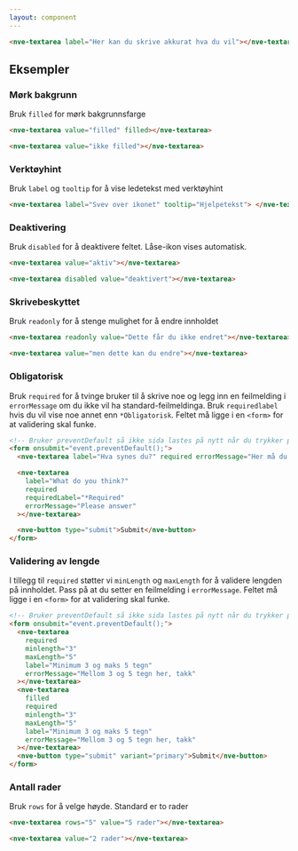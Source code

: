 ```yaml
---
layout: component
---
```


<CodeExamplePreview>

```html
<nve-textarea label="Her kan du skrive akkurat hva du vil"></nve-textarea>
```

</CodeExamplePreview>

## Eksempler

### Mørk bakgrunn

Bruk `filled` for mørk bakgrunnsfarge

<CodeExamplePreview>

```html
<nve-textarea value="filled" filled></nve-textarea>

<nve-textarea value="ikke filled"></nve-textarea>
```

</CodeExamplePreview>

### Verktøyhint

Bruk `label` og `tooltip` for å vise ledetekst med verktøyhint

<CodeExamplePreview>

```html
<nve-textarea label="Svev over ikonet" tooltip="Hjelpetekst"> </nve-textarea>
```

</CodeExamplePreview>

### Deaktivering

Bruk `disabled` for å deaktivere feltet. Låse-ikon vises automatisk.

<CodeExamplePreview>

```html
<nve-textarea value="aktiv"></nve-textarea>

<nve-textarea disabled value="deaktivert"></nve-textarea>
```

</CodeExamplePreview>

### Skrivebeskyttet

Bruk `readonly` for å stenge mulighet for å endre innholdet

<CodeExamplePreview>

```html
<nve-textarea readonly value="Dette får du ikke endret"></nve-textarea>

<nve-textarea value="men dette kan du endre"></nve-textarea>
```

</CodeExamplePreview>

### Obligatorisk

Bruk `required` for å tvinge bruker til å skrive noe og legg inn en feilmelding i `errorMessage` om du ikke vil ha standard-feilmeldinga.
Bruk `requiredlabel` hvis du vil vise noe annet enn `*Obligatorisk`. Feltet må ligge i en `<form>` for at validering skal funke.

<CodeExamplePreview>

```html
<!-- Bruker preventDefault så ikke sida lastes på nytt når du trykker på knappen -->
<form onsubmit="event.preventDefault();">
  <nve-textarea label="Hva synes du?" required errorMessage="Her må du skrive noe"></nve-textarea>

  <nve-textarea
    label="What do you think?"
    required
    requiredLabel="*Required"
    errorMessage="Please answer"
  ></nve-textarea>

  <nve-button type="submit">Submit</nve-button>
</form>
```

</CodeExamplePreview>

### Validering av lengde

I tillegg til `required` støtter vi `minLength` og `maxLength` for å validere lengden på innholdet. Pass på at du setter en feilmelding i `errorMessage`.
Feltet må ligge i en `<form>` for at validering skal funke.

<CodeExamplePreview>

```html
<!-- Bruker preventDefault så ikke sida lastes på nytt når du trykker på knappen -->
<form onsubmit="event.preventDefault();">
  <nve-textarea
    required
    minlength="3"
    maxLength="5"
    label="Minimum 3 og maks 5 tegn"
    errorMessage="Mellom 3 og 5 tegn her, takk"
  ></nve-textarea>
  <nve-textarea
    filled
    required
    minlength="3"
    maxLength="5"
    label="Minimum 3 og maks 5 tegn"
    errorMessage="Mellom 3 og 5 tegn her, takk"
  ></nve-textarea>
  <nve-button type="submit" variant="primary">Submit</nve-button>
</form>
```

</CodeExamplePreview>

### Antall rader

Bruk `rows` for å velge høyde. Standard er to rader

<CodeExamplePreview>

```html
<nve-textarea rows="5" value="5 rader"></nve-textarea>

<nve-textarea value="2 rader"></nve-textarea>
```

</CodeExamplePreview>
